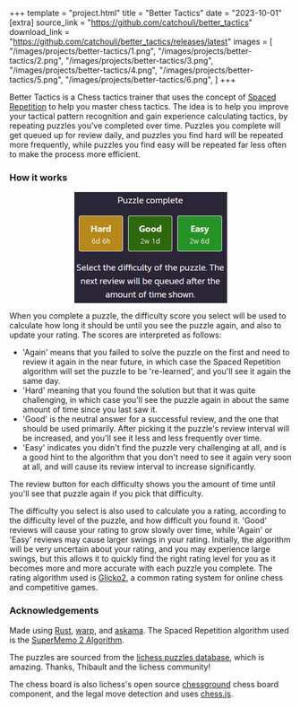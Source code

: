 +++
template = "project.html"
title = "Better Tactics"
date = "2023-10-01"
[extra]
source_link = "https://github.com/catchouli/better_tactics"
download_link = "https://github.com/catchouli/better_tactics/releases/latest"
images = [
    "/images/projects/better-tactics/1.png",
    "/images/projects/better-tactics/2.png",
    "/images/projects/better-tactics/3.png",
    "/images/projects/better-tactics/4.png",
    "/images/projects/better-tactics/5.png",
    "/images/projects/better-tactics/6.png",
]
+++

Better Tactics is a Chess tactics trainer that uses the concept of <a href="https://en.wikipedia.org/wiki/Spaced_repetition">Spaced Repetition</a> to help you master chess tactics. The idea is to help you improve your tactical pattern recognition and gain experience calculating tactics, by repeating puzzles you've completed over time. Puzzles you complete will get queued up for review daily, and puzzles you find hard will be repeated more frequently, while puzzles you find easy will be repeated far less often to make the process more efficient.

<!-- more -->

<h3 class="title is-3">How it works</h3>

<img src="https://raw.githubusercontent.com/catchouli/better_tactics/develop/screenshots/4.png"
    style="display: block; margin: 0 auto">

When you complete a puzzle, the difficulty score you select will be used to calculate how long it should be until you see the puzzle again, and also to update your rating. The scores are interpreted as follows:

- 'Again' means that you failed to solve the puzzle on the first and need to review it again in the near future, in which case the Spaced Repetition algorithm will set the puzzle to be 're-learned', and you'll see it again the same day.
- 'Hard' meaning that you found the solution but that it was quite challenging, in which case you'll see the puzzle again in about the same amount of time since you last saw it.
- 'Good' is the neutral answer for a successful review, and the one that should be used primarily. After picking it the puzzle's review interval will be increased, and you'll see it less and less frequently over time.
- 'Easy' indicates you didn't find the puzzle very challenging at all, and is a good hint to the algorithm that you don't need to see it again very soon at all, and will cause its review interval to increase significantly.

The review button for each difficulty shows you the amount of time until you'll see that puzzle again if you pick that difficulty.

The difficulty you select is also used to calculate you a rating, according to the difficulty level of the puzzle, and how difficult you found it. 'Good' reviews will cause your rating to grow slowly over time, while 'Again' or 'Easy' reviews may cause larger swings in your rating. Initially, the algorithm will be very uncertain about your rating, and you may experience large swings, but this allows it to quickly find the right rating level for you as it becomes more and more accurate with each puzzle you complete. The rating algorithm used is <a href="https://en.wikipedia.org/wiki/Glicko_rating_system#Glicko-2_algorithm">Glicko2</a>, a common rating system for online chess and competitive games.

<h3 class="title is-3">Acknowledgements</h3>

Made using <a href="https://www.rust-lang.org/">Rust</a>, <a href="https://github.com/seanmonstar/warp">warp</a>, and <a href="https://github.com/djc/askama">askama</a>. The Spaced Repetition algorithm used is the <a href="https://super-memory.com/english/ol/sm2.htm">SuperMemo 2 Algorithm</a>.

The puzzles are sourced from the <a href="https://database.lichess.org/#puzzles">lichess puzzles database</a>, which is amazing. Thanks, Thibault and the lichess community!

The chess board is also lichess's open source <a href="https://github.com/lichess-org/chessground">chessground</a> chess board
component, and the legal move detection and uses <a href="https://github.com/jhlywa/chess.js">chess.js</a>.


